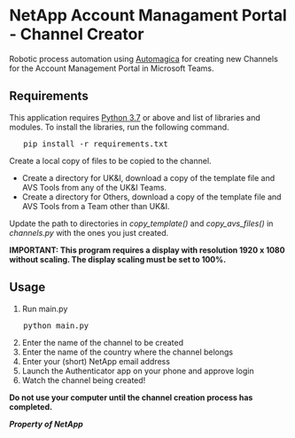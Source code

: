 # NetApp Account Managament Portal - Channel Creator

Robotic process automation using [Automagica](https://github.com/OakwoodAI/Automagica) for creating new Channels for the Account Management Portal in Microsoft Teams.

## Requirements
This application requires [Python 3.7](https://www.python.org) or above and list of libraries and modules. To install the libraries, run the following command.
<pre>   pip install -r requirements.txt </pre>

Create a local copy of files to be copied to the channel.
* Create a directory for UK&I, download a copy of the template file and AVS Tools from any of the UK&I Teams.
* Create a directory for Others, download a copy of the template file and AVS Tools from a Team other than UK&I.

Update the path to directories in _copy_template()_ and _copy_avs_files()_ in _channels.py_ with the ones you just created.

**IMPORTANT: This program requires a display with resolution 1920 x 1080 without scaling. The display scaling must be set to 100%.**

## Usage
1. Run main.py
<pre>   python main.py    </pre>
2. Enter the name of the channel to be created
3. Enter the name of the country where the channel belongs
4. Enter your (short) NetApp email address
5. Launch the Authenticator app on your phone and approve login
6. Watch the channel being created!

**Do not use your computer until the channel creation process has completed.**


***Property of NetApp***
